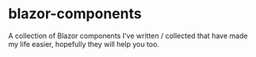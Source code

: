 # blazor-components
A collection of Blazor components I've written / collected that have made my life easier, hopefully they will help you too.
